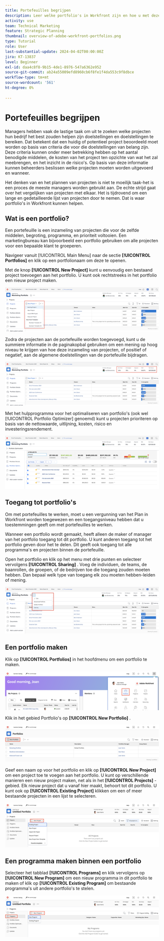 ```yaml
---
title: Portefeuilles begrijpen
description: Leer welke portfolio's in Workfront zijn en hoe u met deze portfolio's projecten kunt prioriteren en projecten met elkaar kunt vergelijken.
activity: use
team: Technical Marketing
feature: Strategic Planning
thumbnail: overview-of-adobe-workfront-portfolios.png
type: Tutorial
role: User
last-substantial-update: 2024-04-02T00:00:00Z
jira: KT-13837
level: Beginner
exl-id: daa4c8f8-9b15-4de1-8976-547a6362e952
source-git-commit: ab24a55009efd8960cb6f8fe1f4da553c9f8dbce
workflow-type: tm+mt
source-wordcount: '561'
ht-degree: 0%

---
```


# Portefeuilles begrijpen

Managers hebben vaak de lastige taak om uit te zoeken welke projecten hun bedrijf het best zouden helpen zijn doelstellingen en doelstellingen te bereiken. Dat betekent dat een huidig of potentieel project beoordeeld moet worden op basis van criteria die voor die doelstellingen van belang zijn. Deze criteria kunnen onder meer betrekking hebben op het aantal benodigde middelen, de kosten van het project ten opzichte van wat het zal meebrengen, en het inzicht in de risico&#39;s. Op basis van deze informatie kunnen beheerders beslissen welke projecten moeten worden uitgevoerd en wanneer.

Het denken van en het plannen van projecten is niet te moeilijk taak-het is een proces de meeste managers worden gebruikt aan. De echte strijd gaat over het vergelijken van projecten met elkaar. Het is tijdrovend om een lange en gedetailleerde lijst van projecten door te nemen. Dat is waar portfolio&#39;s in Workfront kunnen helpen.

## Wat is een portfolio?

Een portefeuille is een inzameling van projecten die voor de zelfde middelen, begroting, programma, en prioriteit voltooien. Een marketingbureau kan bijvoorbeeld een portfolio gebruiken om alle projecten voor een bepaalde klant te groeperen.

Navigeer vanuit [!UICONTROL Main Menu] naar de sectie **[!UICONTROL Portfolios]** en klik op een portfolionaam om deze te openen.

Met de knop **[!UICONTROL New Project]** kunt u eenvoudig een bestaand project toevoegen aan het portfolio. U kunt ook rechtstreeks in het portfolio een nieuw project maken.

![ een beeld van het drop-down menu voor de [!UICONTROL New Project] knoop ](assets/01-portfolio-management3.png)

Zodra de projecten aan de portefeuille worden toegevoegd, kunt u de summiere informatie in de paginakopbal gebruiken om een mening op hoog niveau te krijgen van hoe deze inzameling van projecten, of positief of negatief, aan de algemene doelstellingen van de portefeuille bijdragen.

![ een beeld van de summiere informatie van de portefeuille in de paginakopbal ](assets/02-portfolio-management1.png)

Met het hulpprogramma voor het optimaliseren van portfolio&#39;s (ook wel [!UICONTROL Portfolio Optimizer] genoemd) kunt u projecten prioriteren op basis van de nettowaarde, uitlijning, kosten, risico en investeringsrendement.

![ een beeld om projecten in een portefeuille voorrang te geven ](assets/03-portfolio-management2.png)

## Toegang tot portfolio&#39;s

Om met portefeuilles te werken, moet u een vergunning van het Plan in Workfront worden toegewezen en een toegangsniveau hebben dat u toestemmingen geeft om met portefeuilles te werken.

Wanneer een portfolio wordt gemaakt, heeft alleen de maker of manager van het portfolio toegang tot dit portfolio. U kunt anderen toegang tot het portfolio geven door het te delen. Dit geeft ook toegang tot alle programma&#39;s en projecten binnen de portefeuille.

Open het portfolio en klik op het menu met drie punten en selecteer vervolgens **[!UICONTROL Sharing]** . Voeg de individuen, de teams, de baanrollen, de groepen, of de bedrijven toe die toegang zouden moeten hebben. Dan bepaal welk type van toegang elk zou moeten hebben-leiden of mening.

![ een beeld van de [!UICONTROL Sharing] optie in a [!DNL Workfront] portefeuille ](assets/04-portfolio-management11.png)

## Een portfolio maken

Klik op **[!UICONTROL Portfolios]** in het hoofdmenu om een portfolio te maken.

![ Een afbeelding van het hoofdmenu ](assets/create-portfolio-1.png)

Klik in het gebied Portfolio&#39;s op **[!UICONTROL New Portfolio]** .

![ Een afbeelding van het gebied Portfolio&#39;s ](assets/create-portfolio-2.png)

Geef een naam op voor het portfolio en klik op **[!UICONTROL New Project]** om een project toe te voegen aan het portfolio. U kunt op verschillende manieren een nieuw project maken, net als in het **[!UICONTROL Projects]** -gebied. Elk nieuw project dat u vanaf hier maakt, behoort tot dit portfolio. U kunt ook op **[!UICONTROL Existing Project]** klikken om een of meer bestaande projecten in een lijst te selecteren.

![ Een beeld van het nieuwe projectmenu ](assets/create-portfolio-3.png)

## Een programma maken binnen een portfolio

Selecteer het tabblad **[!UICONTROL Programs]** en klik vervolgens op **[!UICONTROL New Program]** om een nieuw programma in dit portfolio te maken of klik op **[!UICONTROL Existing Program]** om bestaande programma&#39;s uit andere portfolio&#39;s te stelen.

![ Een afbeelding van het nieuwe programmamenu ](assets/create-portfolio-4.png)

<!--
Pro-tips graphic
If a user can't access a specific portfolio, make sure it's shared with them. The Workfront access level determines that a user can access portfolios in general, but sharing makes sure they can see specific portfolios. 
-->

<!--
Learn more graphic and links to documentation articles
* Portfolio overview   
* Create a portfolio 
* Create and manage portfolios 
* Navigate within a portfolio 
* Share a portfolio   
-->
